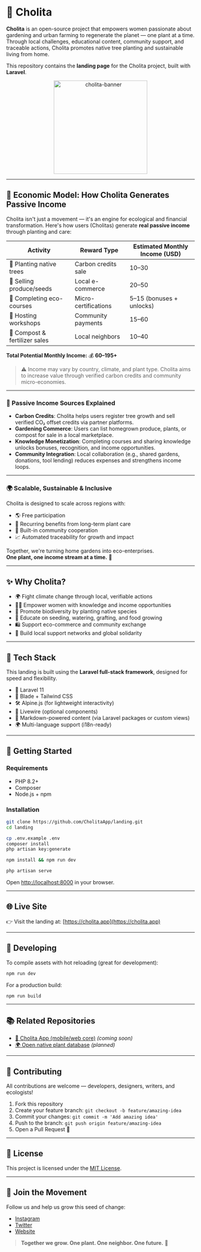 # 🌱 Cholita

**Cholita** is an open-source project that empowers women passionate about gardening and urban farming to regenerate the planet — one plant at a time. Through local challenges, educational content, community support, and traceable actions, Cholita promotes native tree planting and sustainable living from home.

This repository contains the **landing page** for the Cholita project, built with **Laravel**.

<p align="center">
  <img src="https://cholita.app/Logo.png" width="250" height="250" alt="cholita-banner"/>
</p>

---
## 💸 Economic Model: How Cholita Generates Passive Income

Cholita isn't just a movement — it's an engine for ecological and financial transformation. Here's how users (Cholitas) generate **real passive income** through planting and care:

| Activity                     | Reward Type         | Estimated Monthly Income (USD) |
|-----------------------------|---------------------|-------------------------------|
| 🌱 Planting native trees     | Carbon credits sale | $10–$30                       |
| 🍅 Selling produce/seeds    | Local e-commerce    | $20–$50                       |
| 🧠 Completing eco-courses   | Micro-certifications | $5–$15 (bonuses + unlocks)    |
| 💚 Hosting workshops        | Community payments  | $15–$60                       |
| 🧺 Compost & fertilizer sales| Local neighbors     | $10–$40                       |

**Total Potential Monthly Income:** 💰 **$60–$195+**

> ⚠️ Income may vary by country, climate, and plant type. Cholita aims to increase value through verified carbon credits and community micro-economies.

---

### 🔄 Passive Income Sources Explained

- **Carbon Credits**: Cholita helps users register tree growth and sell verified CO₂ offset credits via partner platforms.
- **Gardening Commerce**: Users can list homegrown produce, plants, or compost for sale in a local marketplace.
- **Knowledge Monetization**: Completing courses and sharing knowledge unlocks bonuses, recognition, and income opportunities.
- **Community Integration**: Local collaboration (e.g., shared gardens, donations, tool lending) reduces expenses and strengthens income loops.

---

### 🌍 Scalable, Sustainable & Inclusive

Cholita is designed to scale across regions with:
- 🌎 Free participation
- 🔁 Recurring benefits from long-term plant care
- 🤝 Built-in community cooperation
- 📈 Automated traceability for growth and impact

Together, we're turning home gardens into eco-enterprises.  
**One plant, one income stream at a time.** 💚

---
## ✨ Why Cholita?

- 🌍 Fight climate change through local, verifiable actions  
- 👩‍🌾 Empower women with knowledge and income opportunities  
- 🌱 Promote biodiversity by planting native species  
- 🧠 Educate on seeding, watering, grafting, and food growing  
- 🛍️ Support eco-commerce and community exchange  
- 🤝 Build local support networks and global solidarity  

---

## 🧰 Tech Stack

This landing is built using the **Laravel full-stack framework**, designed for speed and flexibility.

- 🧱 Laravel 11  
- 🎨 Blade + Tailwind CSS  
- 🛠 Alpine.js (for lightweight interactivity)  
- 🚀 Livewire (optional components)  
- 📝 Markdown-powered content (via Laravel packages or custom views)  
- 🌍 Multi-language support (i18n-ready)  

---

## 🚀 Getting Started

### Requirements

- PHP 8.2+  
- Composer  
- Node.js + npm  

### Installation

```bash
git clone https://github.com/CholitaApp/landing.git
cd landing

cp .env.example .env
composer install
php artisan key:generate

npm install && npm run dev

php artisan serve
```

Open [http://localhost:8000](http://localhost:8000) in your browser.

---

## 🌐 Live Site

👉 Visit the landing at: [https://cholita.app](https://cholita.app)

---

## 🧪 Developing

To compile assets with hot reloading (great for development):

```bash
npm run dev
```

For a production build:

```bash
npm run build
```

---

## 📚 Related Repositories

- [🌱 Cholita App (mobile/web core)](https://github.com/CholitaApp/app) *(coming soon)*  
- [🌍 Open native plant database](https://github.com/CholitaApp/plants-db) *(planned)*  

---

## 👐 Contributing

All contributions are welcome — developers, designers, writers, and ecologists!

1. Fork this repository  
2. Create your feature branch: `git checkout -b feature/amazing-idea`  
3. Commit your changes: `git commit -m 'Add amazing idea'`  
4. Push to the branch: `git push origin feature/amazing-idea`  
5. Open a Pull Request 🚀  

---

## 📜 License

This project is licensed under the [MIT License](./LICENSE).

---

## 💚 Join the Movement

Follow us and help us grow this seed of change:

- [Instagram](https://instagram.com/CholitaApp)  
- [Twitter](https://twitter.com/CholitaApp)  
- [Website](https://cholita.app)  

> **Together we grow. One plant. One neighbor. One future.** 🌿
